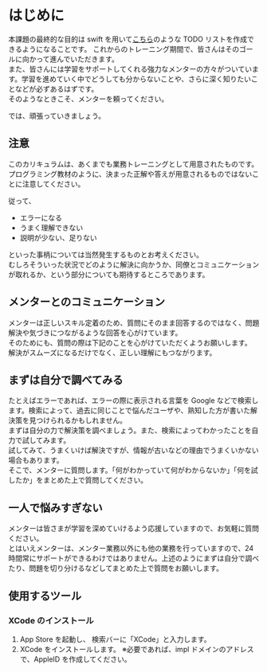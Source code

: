 # はじめに

本課題の最終的な目的は swift を用いて[こちら](https://サンプルデモアプリ)のような TODO リストを作成できるようになることです。
これからのトレーニング期間で、皆さんはそのゴールに向かって進んでいただきます。  
また、皆さんには学習をサポートしてくれる強力なメンターの方々がついています。学習を進めていく中でどうしても分からないことや、さらに深く知りたいことなどが必ずあるはずです。  
そのようなときこそ、メンターを頼ってください。

では、頑張っていきましょう。

## 注意

このカリキュラムは、あくまでも業務トレーニングとして用意されたものです。  
プログラミング教材のように、決まった正解や答えが用意されるものではないことに注意してください。

従って、

- エラーになる
- うまく理解できない
- 説明が少ない、足りない

といった事柄については当然発生するものとお考えください。  
むしろそういった状況でどのように解決に向かうか、同僚とコミュニケーションが取れるか、という部分についても期待するところであります。

## メンターとのコミュニケーション

メンターは正しいスキル定着のため、質問にそのまま回答するのではなく、問題解決や気づきにつながるような回答を心がけています。  
そのためにも、質問の際は下記のことを心がけていただくようお願いします。  
解決がスムーズになるだけでなく、正しい理解にもつながります。

## まずは自分で調べてみる

たとえばエラーであれば、エラーの際に表示される言葉を Google などで検索します。検索によって、過去に同じことで悩んだユーザや、熟知した方が書いた解決策を見つけられるかもしれません。  
まずは自分の力で解決策を調べましょう。また、検索によってわかったことを自力で試してみます。  
試してみて、うまくいけば解決ですが、情報が古いなどの理由でうまくいかない場合もあります。  
そこで、メンターに質問します。「何がわかっていて何がわからないか」「何を試したか」をまとめた上で質問してください。

## 一人で悩みすぎない

メンターは皆さまが学習を深めていけるよう応援していますので、お気軽に質問ください。  
とはいえメンターは、メンター業務以外にも他の業務を行っていますので、24 時間常にサポートができるわけではありません。上述のようにまずは自分で調べたり、問題を切り分けるなどしてまとめた上で質問をお願いします。

## 使用するツール

### XCode のインストール

1. App Store を起動し、 検索バーに「XCode」と入力します。
2. XCode をインストールします。
   ※必要であれば、impl ドメインのアドレスで、AppleID を作成してください。
